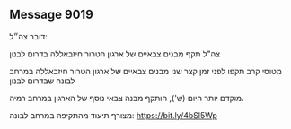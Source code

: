 ## Message 9019

דובר צה״ל:

צה"ל תקף מבנים צבאיים של ארגון הטרור חיזבאללה בדרום לבנון

מטוסי קרב תקפו לפני זמן קצר שני מבנים צבאיים של ארגון הטרור חיזבאללה במרחב לבונה שבדרום לבנון

מוקדם יותר היום (ש'), הותקף מבנה צבאי נוסף של הארגון במרחב רמיה.

מצורף תיעוד מהתקיפה במרחב לבונה: https://bit.ly/4bSl5Wp

